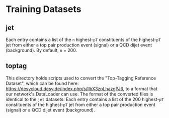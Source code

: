 # Training Datasets

## jet
Each entry contains a list of the `n` highest-`pT` constituents of the highest-`pT` jet from either a top pair production event (signal) or a QCD dijet event (background). By default, `n` = 200.

## toptag
This directory holds scripts used to convert the "Top-Tagging Reference Dataset", which can be found here: https://desycloud.desy.de/index.php/s/llbX3zpLhazgPJ6, to a format that our network's DataLoader can use.
The format of the converted files is identical to the `jet` datasets: Each entry contains a list of the 200 highest-`pT` constituents of the highest-`pT` jet from either a top pair production event (signal) or a QCD dijet event (background).
